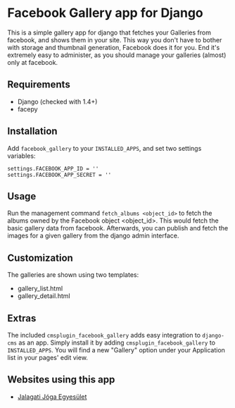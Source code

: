 Facebook Gallery app for Django
================================

This is a simple gallery app for django that fetches your Galleries from facebook, and shows them in your site. This way you don't have to bother with storage and thumbnail generation, Facebook does it for you. End it's extremely easy to administer, as you should manage your galleries (almost) only at facebook.

Requirements
--------------

* Django (checked with 1.4+)
* facepy

Installation
-------------

Add `facebook_gallery` to your `INSTALLED_APPS`, and set two settings variables:

    settings.FACEBOOK_APP_ID = ''
    settings.FACEBOOK_APP_SECRET = ''

Usage
------

Run the management command `fetch_albums <object_id>` to fetch the albums owned by the Facebook object <object_id>.
This would fetch the basic gallery data from facebook. Afterwards, you can publish and fetch the images for a given gallery from the django admin interface.

Customization
--------------

The galleries are shown using two templates:

* gallery_list.html
* gallery_detail.html

Extras
------

The included `cmsplugin_facebook_gallery` adds easy integration to `django-cms` as an app. Simply install it by adding `cmsplugin_facebook_gallery` to `INSTALLED_APPS`. You will find a new "Gallery" option under your Application list in your pages' edit view.

Websites using this app
------------------------

* [Jalagati Jóga Egyesület](http://jalagat.hu)